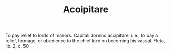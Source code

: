 ---
title: Acoipitare
permalink: "/definitions/acoipitare.html"
body: To pay relief to lords of manors. Capitali domino accipitare, i. e., to pay
  a relief, homage, or obedience to the chief lord on becoming his vassal. Fleta,
  lib. 2, c. 50
published_at: '2018-07-07'
layout: post
---